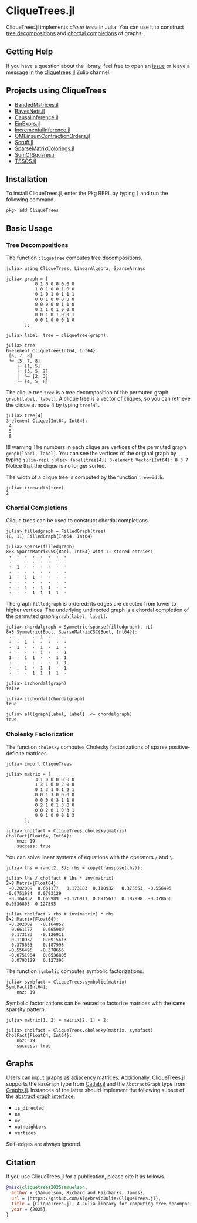 # CliqueTrees.jl

CliqueTrees.jl implements *clique trees* in Julia. You can use it to construct [tree decompositions](https://en.wikipedia.org/wiki/Tree_decomposition) and [chordal completions](https://en.wikipedia.org/wiki/Chordal_completion) of graphs.

## Getting Help

If you have a question about the library, feel free to open an [issue](https://github.com/AlgebraicJulia/CliqueTrees.jl/issues) or leave a message in the [cliquetrees.jl](https://julialang.zulipchat.com/#narrow/channel/513749-cliquetrees.2Ejl) Zulip channel.

## Projects using CliqueTrees

- [BandedMatrices.jl](https://github.com/JuliaLinearAlgebra/BandedMatrices.jl)
- [BayesNets.jl](https://github.com/sisl/BayesNets.jl)
- [CausalInference.jl](https://github.com/mschauer/CausalInference.jl)
- [EinExprs.jl](https://github.com/bsc-quantic/EinExprs.jl)
- [IncrementalInference.jl](https://github.com/JuliaRobotics/IncrementalInference.jl)
- [OMEinsumContractionOrders.jl](https://github.com/TensorBFS/OMEinsumContractionOrders.jl)
- [Scruff.jl](https://github.com/charles-river-analytics/Scruff.jl)
- [SparseMatrixColorings.jl](https://github.com/gdalle/SparseMatrixColorings.jl)
- [SumOfSquares.jl](https://github.com/jump-dev/SumOfSquares.jl)
- [TSSOS.jl](https://github.com/wangjie212/TSSOS)

## Installation

To install CliqueTrees.jl, enter the Pkg REPL by typing `]` and run the following command.

```julia-repl
pkg> add CliqueTrees
```

## Basic Usage

### Tree Decompositions

The function `cliquetree` computes tree decompositions.

```julia-repl
julia> using CliqueTrees, LinearAlgebra, SparseArrays

julia> graph = [
           0 1 0 0 0 0 0 0
           1 0 1 0 0 1 0 0
           0 1 0 1 0 1 1 1
           0 0 1 0 0 0 0 0
           0 0 0 0 0 1 1 0
           0 1 1 0 1 0 0 0
           0 0 1 0 1 0 0 1
           0 0 1 0 0 0 1 0
       ];

julia> label, tree = cliquetree(graph);

julia> tree
6-element CliqueTree{Int64, Int64}:
 [6, 7, 8]
 └─ [5, 7, 8]
    ├─ [1, 5]
    ├─ [3, 5, 7]
    │  └─ [2, 3]
    └─ [4, 5, 8]
```

The clique tree `tree` is a tree decomposition of the permuted graph `graph[label, label]`.
A clique tree is a vector of cliques, so you can retrieve the clique at node 4 by typing `tree[4]`.

```julia-repl
julia> tree[4]
3-element Clique{Int64, Int64}:
 4
 5
 8
```

!!! warning
    The numbers in each clique are vertices of the permuted graph `graph[label, label]`.
    You can see the vertices of the original graph by typing
    ```julia-repl
    julia> label[tree[4]]
    3-element Vector{Int64}:
    8
    3
    7
    ```
    Notice that the clique is no longer sorted.

The width of a clique tree is computed by the function `treewidth`.

```julia-repl
julia> treewidth(tree)
2
```

### Chordal Completions

Clique trees can be used to construct chordal completions.

```julia-repl
julia> filledgraph = FilledGraph(tree)
{8, 11} FilledGraph{Int64, Int64}

julia> sparse(filledgraph)
8×8 SparseMatrixCSC{Bool, Int64} with 11 stored entries:
 ⋅  ⋅  ⋅  ⋅  ⋅  ⋅  ⋅  ⋅
 ⋅  ⋅  ⋅  ⋅  ⋅  ⋅  ⋅  ⋅
 ⋅  1  ⋅  ⋅  ⋅  ⋅  ⋅  ⋅
 ⋅  ⋅  ⋅  ⋅  ⋅  ⋅  ⋅  ⋅
 1  ⋅  1  1  ⋅  ⋅  ⋅  ⋅
 ⋅  ⋅  ⋅  ⋅  ⋅  ⋅  ⋅  ⋅
 ⋅  ⋅  1  ⋅  1  1  ⋅  ⋅
 ⋅  ⋅  ⋅  1  1  1  1  ⋅
```

The graph `filledgraph` is ordered: its edges are directed from lower to higher vertices. The underlying undirected graph is a chordal completion of the permuted graph `graph[label, label]`.

```julia-repl
julia> chordalgraph = Symmetric(sparse(filledgraph), :L)
8×8 Symmetric{Bool, SparseMatrixCSC{Bool, Int64}}:
 ⋅  ⋅  ⋅  ⋅  1  ⋅  ⋅  ⋅
 ⋅  ⋅  1  ⋅  ⋅  ⋅  ⋅  ⋅
 ⋅  1  ⋅  ⋅  1  ⋅  1  ⋅
 ⋅  ⋅  ⋅  ⋅  1  ⋅  ⋅  1
 1  ⋅  1  1  ⋅  ⋅  1  1
 ⋅  ⋅  ⋅  ⋅  ⋅  ⋅  1  1
 ⋅  ⋅  1  ⋅  1  1  ⋅  1
 ⋅  ⋅  ⋅  1  1  1  1  ⋅

julia> ischordal(graph)
false

julia> ischordal(chordalgraph)
true

julia> all(graph[label, label] .<= chordalgraph)
true
```

### Cholesky Factorization

The function `cholesky` computes Cholesky factorizations of sparse positive-definite matrices.

```julia-repl
julia> import CliqueTrees

julia> matrix = [
           3 1 0 0 0 0 0 0
           1 3 1 0 0 2 0 0
           0 1 3 1 0 1 2 1
           0 0 1 3 0 0 0 0
           0 0 0 0 3 1 1 0
           0 2 1 0 1 3 0 0
           0 0 2 0 1 0 3 1
           0 0 1 0 0 0 1 3
       ];

julia> cholfact = CliqueTrees.cholesky(matrix)
CholFact{Float64, Int64}:
    nnz: 19
    success: true
```

You can solve linear systems of equations with the operators
`/` and `\`.

```julia-repl
julia> lhs = rand(2, 8); rhs = copy(transpose(lhs));

julia> lhs / cholfact # lhs * inv(matrix)
2×8 Matrix{Float64}:
 -0.202009  0.661177   0.173183  0.110932   0.375653  -0.556495  -0.0751984  0.0793129
 -0.164852  0.665989  -0.126911  0.0915613  0.187998  -0.378656   0.0536805  0.127395

julia> cholfact \ rhs # inv(matrix) * rhs
8×2 Matrix{Float64}:
 -0.202009   -0.164852
  0.661177    0.665989
  0.173183   -0.126911
  0.110932    0.0915613
  0.375653    0.187998
 -0.556495   -0.378656
 -0.0751984   0.0536805
  0.0793129   0.127395
```

The function `symbolic` computes symbolic factorizations.

```julia-repl
julia> symbfact = CliqueTrees.symbolic(matrix)
SymbFact{Int64}:
    nnz: 19
```

Symbolic factorizations can be reused to factorize matrices with
the same sparsity pattern.

```julia-repl
julia> matrix[1, 2] = matrix[2, 1] = 2;

julia> cholfact = CliqueTrees.cholesky(matrix, symbfact)
CholFact{Float64, Int64}:
    nnz: 19
    success: true
```

## Graphs

Users can input graphs as adjacency matrices. Additionally, CliqueTrees.jl supports the `HasGraph` type from [Catlab.jl](https://github.com/AlgebraicJulia/Catlab.jl) and the `AbstractGraph` type from [Graphs.jl](https://github.com/JuliaGraphs/Graphs.jl). Instances of the latter should implement the following subset of the [abstract graph interface](https://juliagraphs.org/Graphs.jl/stable/core_functions/interface/).

  - `is_directed`
  - `ne`
  - `nv`
  - `outneighbors`
  - `vertices`

Self-edges are always ignored.

## Citation

If you use CliqueTrees.jl for a publication, please cite it as follows.

```bibtex
@misc{cliquetrees2025samuelson,
  author = {Samuelson, Richard and Fairbanks, James},
  url = {https://github.com/AlgebraicJulia/CliqueTrees.jl},
  title = {CliqueTrees.jl: A Julia library for computing tree decompositions and chordal completions of graphs},
  year = {2025}
}
```

